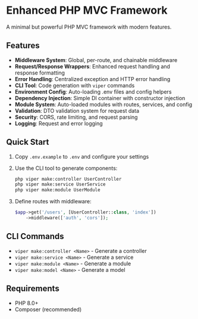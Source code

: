 # Enhanced PHP MVC Framework

A minimal but powerful PHP MVC framework with modern features.

## Features

- **Middleware System**: Global, per-route, and chainable middleware
- **Request/Response Wrappers**: Enhanced request handling and response formatting
- **Error Handling**: Centralized exception and HTTP error handling
- **CLI Tool**: Code generation with `viper` commands
- **Environment Config**: Auto-loading .env files and config helpers
- **Dependency Injection**: Simple DI container with constructor injection
- **Module System**: Auto-loaded modules with routes, services, and config
- **Validation**: DTO validation system for request data
- **Security**: CORS, rate limiting, and request parsing
- **Logging**: Request and error logging

## Quick Start

1. Copy `.env.example` to `.env` and configure your settings
2. Use the CLI tool to generate components:
   ```bash
   php viper make:controller UserController
   php viper make:service UserService
   php viper make:module UserModule
   ```

3. Define routes with middleware:
   ```php
   $app->get('/users', [UserController::class, 'index'])
       ->middleware(['auth', 'cors']);
   ```

## CLI Commands

- `viper make:controller <Name>` - Generate a controller
- `viper make:service <Name>` - Generate a service
- `viper make:module <Name>` - Generate a module
- `viper make:model <Name>` - Generate a model

## Requirements

- PHP 8.0+
- Composer (recommended)
